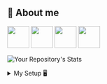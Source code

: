 ## 📑 About me
<!--I am an italian IT student that is trying to learn something new every day about this awesome world!-->
<!--languages-->
<p align="left">
<!--html-->
<img src= https://raw.githubusercontent.com/danielcranney/readme-generator/main/public/icons/skills/html5-colored.svg height="50" width="50">
<!--css-->
<img src="https://raw.githubusercontent.com/danielcranney/readme-generator/main/public/icons/skills/css3-colored.svg" width="50" height="50"> 
<!--js-->
<img src="https://camo.githubusercontent.com/442c452cb73752bb1914ce03fce2017056d651a2099696b8594ddf5ccc74825e/68747470733a2f2f63646e2e6a7364656c6976722e6e65742f67682f64657669636f6e732f64657669636f6e2f69636f6e732f6a6176617363726970742f6a6176617363726970742d6f726967696e616c2e737667" height="50" width="50">
<!--Python-->
<img src= https://raw.githubusercontent.com/danielcranney/readme-generator/main/public/icons/skills/python-colored.svg height="50" width="50"> 
<!--Arduino
<a href="https://www.arduino.cc/"> <img src=https://brandslogos.com/wp-content/uploads/thumbs/arduino-logo-vector-1.svg title="learned" height="50" width="50"> </a>
-->

![Your Repository's Stats](https://github-readme-stats.vercel.app/api/top-langs/?username=F1nnLM&theme=blue-green)
  

<!--other
## 😀 My projects
- Deceit statistics website w/[SaltyLupo](https://github.com/SaltyLupo)
- [Personal website](https://f1nnlm.github.io/) (WIP)
- Custom web browser home page
- Discord bot (Sixer bot)
## 💣 Quick facts 
🎮 I play a lot of games but I hold a special place in my heart for the [Half-life](https://en.wikipedia.org/wiki/Half-Life_(series)) and [Portal](https://en.wikipedia.org/wiki/Portal_(series)) series

📚 I'm currently studying at [Molinari High School](https://www.istitutomolinari.edu.it/)

🎨 I really like to do art! escpecally the digital one!

🌐 I'm one of the two official italian translators of [Deceit](https://store.steampowered.com/app/466240/Deceit/)
-->
<details>
<summary> 
My Setup 🖥️
</summary>
<br>
  
 
   
  CPU: [AMD Ryzen 5 2600X](https://www.amazon.com/gp/product/B07B428V2L/ref=ppx_yo_dt_b_asin_title_o05_s00?ie=UTF8&psc)
  
  RAM: [Crucial RAM 8GB DDR4 3200MHz CL22 (or 2933MHz or 2666MHz)](https://www.amazon.com/gp/product/B08C4VHQV2/ref=ppx_yo_dt_b_asin_title_o04_s00?ie=UTF8&th)
  
  MOBO: [MSI AMD B450 PRO-VDH Max AM4 Micro ATX DDR4-SDRAM](https://www.amazon.com/gp/product/B07WC724Z7/ref=ppx_yo_dt_b_asin_title_o01_s00?ie=UTF8&psc)
  
  GPU: [MSI GeForce GTX1650 Super Ventus XS OC 4GB](https://www.amazon.com/gp/product/B081QGH7S7/ref=ppx_yo_dt_b_asin_title_o04_s01?ie=UTF8&psc=1)
  
  SSD: [Samsung 500GB 970 EVO Nvme M2](https://www.amazon.com/gp/product/B07CGGP7SV/ref=ppx_yo_dt_b_asin_title_o02_s00?ie=UTF8&psc)
  
  HDD: [Seagate BarraCuda 1TB](https://www.amazon.com/gp/product/B01LNJBA2I/ref=ppx_yo_dt_b_asin_image_o03_s00?ie=UTF8&psc=1)
  
  
  
  
 
